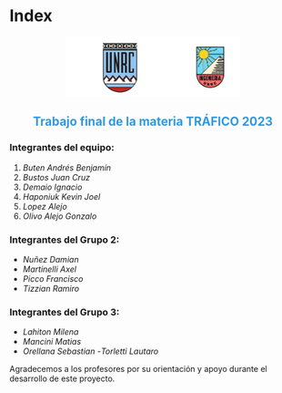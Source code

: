 # Index

<div style="display:flex; justify-content:center; align-items:center;">
    <img src="img/logounrc.png" alt="Logo UNRC" style="width:200px; margin-right:0px;">
    <img src="img/logoing.png" alt="Logo ING" style="width:108px;">
</div>

<div style="text-align:center; color:#3498db;">
    <h2>Trabajo final de la materia TRÁFICO 2023</h2>
</div>

### Integrantes del equipo:

1. _Buten Andrés Benjamín_
2. _Bustos Juan Cruz_
3. _Demaio Ignacio_
4. _Haponiuk Kevin Joel_
5. _Lopez Alejo_
6. _Olivo Alejo Gonzalo_



### Integrantes del Grupo 2:

- _Nuñez Damian_
- _Martinelli Axel_
- _Picco Francisco_
- _Tizzian Ramiro_



### Integrantes del Grupo 3:

- _Lahiton Milena_
- _Mancini Matias_
- _Orellana Sebastian_
-_Torletti Lautaro_


Agradecemos a los profesores por su orientación y apoyo durante el desarrollo de este proyecto.



